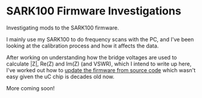 # SARK100 Firmware Investigations

Investigating mods to the SARK100 firmware.

I mainly use my SARK100 to do frequency scans with the PC, and I've been looking at the calibration process and how it affects the data.

After working on understanding how the bridge voltages are used to calculate |Z|, Re(Z) and Im(Z) (and VSWR), which I intend to write up here, I've worked out how to [update the firmware from source code]([https://github.com/G1OJS/SARK100-Firmware/blob/360558a04248b3e44048ebcdb2990ec3fcc04a27/Editing%20SARK100%20Firmware%20in%202024.md) which wasn't easy given the uC chip is decades old now.

More coming soon!
